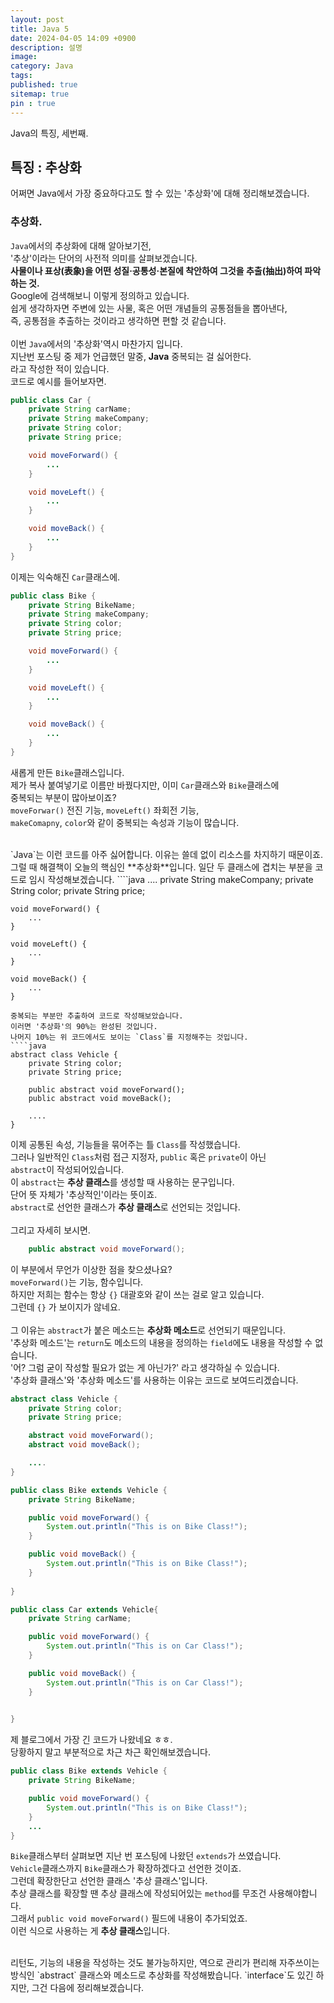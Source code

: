 ```yaml
---
layout: post
title: Java 5
date: 2024-04-05 14:09 +0900
description: 설명
image:
category: Java
tags:
published: true
sitemap: true
pin : true
---
```

Java의 특징, 세번째.

## 특징 : 추상화
어쩌면 Java에서 가장 중요하다고도 할 수 있는 '추상화'에 대해 정리해보겠습니다.

### 추상화.
`Java`에서의 추상화에 대해 알아보기전,   
'추상'이라는 단어의 사전적 의미를 살펴보겠습니다.   
**사물이나 표상(表象)을 어떤 성질·공통성·본질에 착안하여 그것을 추출(抽出)하여 파악하는 것.**   
Google에 검색해보니 이렇게 정의하고 있습니다.   
쉽게 생각하자면 주변에 있는 사물, 혹은 어떤 개념들의 공통점들을 뽑아낸다,   
즉, 공통점을 추출하는 것이라고 생각하면 편할 것 같습니다.   
<br/>
이번 `Java`에서의 '추상화'역시 마찬가지 입니다.   
지난번 포스팅 중 제가 언급했던 말중, **Java** 중복되는 걸 싫어한다.   
라고 작성한 적이 있습니다.   
코드로 예시를 들어보자면.   
````java
public class Car {
    private String carName;
    private String makeCompany;
    private String color;
    private String price;

    void moveForward() {
        ...
    }

    void moveLeft() {
        ...
    }

    void moveBack() {
        ...
    }
}
````
이제는 익숙해진 `Car`클래스에.   
````java
public class Bike {
    private String BikeName;
    private String makeCompany;
    private String color;
    private String price;

    void moveForward() {
        ...
    }

    void moveLeft() {
        ...
    }

    void moveBack() {
        ...
    }
}
````
새롭게 만든 `Bike`클래스입니다.   
제가 복사 붙여넣기로 이름만 바꿨다지만, 이미 `Car`클래스와 `Bike`클래스에   
중복되는 부분이 많아보이죠?   
`moveForwar()` 전진 기능, `moveLeft()` 좌회전 기능,   
`makeComapny`, `color`와 같이 중복되는 속성과 기능이 많습니다.   

<br/>
`Java`는 이런 코드를 아주 싫어합니다.   
이유는 쓸데 없이 리소스를 차지하기 때문이죠.   
그럴 때 해결책이 오늘의 핵심인 **추상화**입니다.   
일단 두 클래스에 겹치는 부분을 코드로 임시 작성해보겠습니다.   
````java
....
private String makeCompany;
    private String color;
    private String price;

    void moveForward() {
        ...
    }

    void moveLeft() {
        ...
    }

    void moveBack() {
        ...
    }
````
중복되는 부분만 추출하여 코드로 작성해보았습니다.   
이러면 '추상화'의 90%는 완성된 것입니다.   
나머지 10%는 위 코드에서도 보이는 `Class`를 지정해주는 것입니다.   
````java
abstract class Vehicle {
    private String color;
    private String price;

    public abstract void moveForward();
    public abstract void moveBack();

    ....
}
````
이제 공통된 속성, 기능들을 묶어주는 틀 `Class`를 작성했습니다.   
그러나 일반적인 `Class`처럼 접근 지정자, `public` 혹은 `private`이 아닌   
`abstract`이 작성되어있습니다.   
이 `abstract`는 **추상 클래스**를 생성할 때 사용하는 문구입니다.   
단어 뜻 자체가 '추상적인'이라는 뜻이죠.   
`abstract`로 선언한 클래스가 **추상 클래스**로 선언되는 것입니다.   
<br/>
그리고 자세히 보시면.   
````java
    public abstract void moveForward();
````
이 부분에서 무언가 이상한 점을 찾으셨나요?   
`moveForward()`는 기능, 함수입니다.   
하지만 저희는 함수는 항상 `{}` 대괄호와 같이 쓰는 걸로 알고 있습니다.   
그런데 `{}` 가 보이지가 않네요.   
<br/>
그 이유는 `abstract`가 붙은 메소드는 **추상화 메소드**로 선언되기 때문입니다.   
'추상화 메소드'는 `return`도 메소드의 내용을 정의하는 `field`에도 내용을 작성할 수 없습니다.   
'어? 그럼 굳이 작성할 필요가 없는 게 아닌가?' 라고 생각하실 수 있습니다.   
'추상화 클래스'와 '추상화 메소드'를 사용하는 이유는 코드로 보여드리겠습니다.   
````java
abstract class Vehicle {
    private String color;
    private String price;

    abstract void moveForward();
    abstract void moveBack();

    ....
}

public class Bike extends Vehicle {
    private String BikeName;

    public void moveForward() {
        System.out.println("This is on Bike Class!");
    }

    public void moveBack() {
        System.out.println("This is on Bike Class!");
    }
    
}

public class Car extends Vehicle{
    private String carName;

    public void moveForward() {
        System.out.println("This is on Car Class!");
    }

    public void moveBack() {
        System.out.println("This is on Car Class!");
    }
    

}
````
제 블로그에서 가장 긴 코드가 나왔네요 ㅎㅎ.   
당황하지 말고 부분적으로 차근 차근 확인해보겠습니다.   
````java
public class Bike extends Vehicle {
    private String BikeName;

    public void moveForward() {
        System.out.println("This is on Bike Class!");
    }
    ...
}
````
`Bike`클래스부터 살펴보면 지난 번 포스팅에 나왔던 `extends`가 쓰였습니다.   
`Vehicle`클래스까지 `Bike`클래스가 확장하겠다고 선언한 것이죠.   
그런데 확장한단고 선언한 클래스 '추상 클래스'입니다.   
추상 클래스를 확장할 땐 추상 클래스에 작성되어있는 `method`를 무조건 사용해야합니다.   
그래서 `public void moveForward()` 필드에 내용이 추가되었죠.   
이런 식으로 사용하는 게 **추상 클래스**입니다.

<br/> 
리턴도, 기능의 내용을 작성하는 것도 불가능하지만, 역으로 관리가 편리해   
자주쓰이는 방식인 `abstract` 클래스와 메소드로 추상화를 작성해봤습니다.   
`interface`도 있긴 하지만, 그건 다음에 정리해보겠습니다.